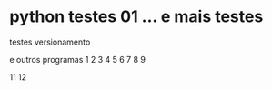 # python testes 01 ... e mais testes
 testes versionamento

e outros 
programas
1
2
3
4
5
6
7
8
9

11
12
